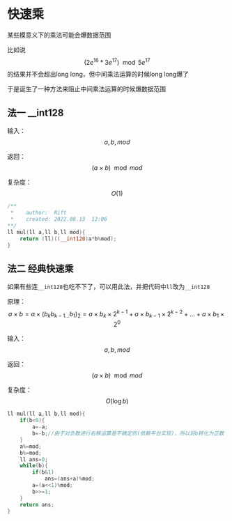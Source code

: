 # 快速乘

某些模意义下的乘法可能会爆数据范围

比如说$$(2e^{16}*3e^{17})\mod 5e^{17}$$的结果并不会超出long long，但中间乘法运算的时候long long爆了

于是诞生了一种方法来阻止中间乘法运算的时候爆数据范围

## 法一 __int128

输入：$$a,b,mod$$

返回：$$(a\times b)\mod mod$$

复杂度：$$O(1)$$

```c++
/**
 *    author:  Rift
 *    created: 2022.08.13  12:06
**/
ll mul(ll a,ll b,ll mod){
	return (ll)((__int128)a*b%mod);
}
```

## 法二 经典快速乘

如果有些连`__int128`也吃不下了，可以用此法，并把代码中`ll`改为`__int128`

原理：$$a\times b=a\times(b_kb_{k-1...}b_1)_2=a\times b_k\times 2^{k-1}+a\times b_{k-1}\times 2^{k-2}+...+a\times b_1\times 2^0$$

输入：$$a,b,mod$$

返回：$$(a\times b)\mod mod$$

复杂度：$$O(\log b)$$

```c++
ll mul(ll a,ll b,ll mod){
	if(b<0){
		a=-a;
		b=-b;//由于对负数进行右移运算是不确定的(依赖平台实现)，所以将b转化为正数
	}
	a%=mod;
	b%=mod;
	ll ans=0;
	while(b){
		if(b&1)
			ans=(ans+a)%mod;
		a=(a<<1)%mod;
		b>>=1;
	}
	return ans;
}
```

